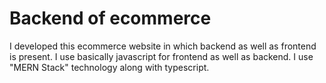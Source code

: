 # Backend of ecommerce
I developed this ecommerce website in which backend as well as frontend is present. I use basically javascript for frontend as well as backend. I use "MERN Stack" technology along with typescript.
